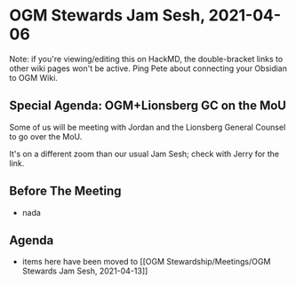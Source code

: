 # OGM Stewards Jam Sesh, 2021-04-06

Note: if you're viewing/editing this on HackMD, the double-bracket links to other wiki pages won't be active. Ping Pete about connecting your Obsidian to OGM Wiki.

## Special Agenda: OGM+Lionsberg GC on the MoU
Some of us will be meeting with Jordan and the Lionsberg General Counsel to go over the MoU.

It's on a different zoom than our usual Jam Sesh; check with Jerry for the link.

## Before The Meeting
- nada

## Agenda
- items here have been moved to [[OGM Stewardship/Meetings/OGM Stewards Jam Sesh, 2021-04-13]]